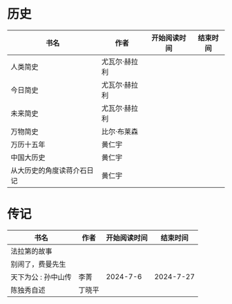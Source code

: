 # 历史


 书名  | 作者  | 开始阅读时间  | 结束时间  
------------  | -------------  |------------- |------------- | 
|人类简史|尤瓦尔·赫拉利|
|今日简史|尤瓦尔·赫拉利|
|未来简史|尤瓦尔·赫拉利|
|万物简史|比尔·布莱森|
|万历十五年|黄仁宇
|中国大历史|黄仁宇
|从大历史的角度读蒋介石日记|黄仁宇

# 传记

 书名  | 作者  | 开始阅读时间  | 结束时间  
------------  | -------------  |------------- |------------- | 
|法拉第的故事|
|别闹了，费曼先生|
天下为公 : 孙中山传|李菁|2024-7-6|2024-7-27 
陈独秀自述|丁晓平
